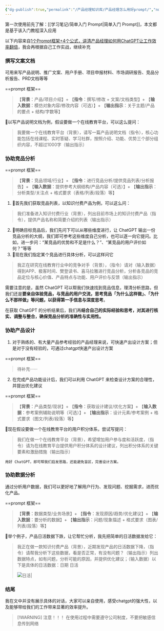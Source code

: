 ```yaml
---
{"dg-publish":true,"permalink":"/产品经理知识库/产品经理怎么用好prompt/","noteIcon":"","created":"2023-08-26T16:39:04.027+08:00","updated":"2023-09-17T16:34:44.816+08:00"}
---
```



第一次使用前先了解：[[学习笔记/简单入门 Prompt\|简单入门 Prompt]]，本文都是基于该入门教程深入应用

以下内容来自[1个Prompt框架+4个公式，讲清产品经理如何用ChatGPT让工作效率翻倍](https://www.woshipm.com/pmd/5802132.html)，我会再根据自己工作实战，继续补充

### 撰写文案文档
可用来写产品说明、推广文案、用户手册、项目申报材料、市场调研报告、竞品分析报告、PRD文档等等

==prompt 框架==
>【**背景**：产品/项目介绍】+
>【**指令**：撰写/修改 + 文案/文档类型】+
>【**输入数据**：模仿对象内容/修改内容（可选）】+
>【**输出指示**：关于主题/产品的要点 + 结构/字数等】

🌰以写产品说明文档为例，假设要做一个在线教育平台，可以这么提问：
>我要做一个在线教育平台（背景），请写一篇产品说明文档（指令），核心功能包括在线课程、实时答疑、学习社群，按照介绍、功能、优势三个部分组织内容，不超过1000字（输出指示）

### 协助竞品分析
==prompt 框架==
>【**背景**：竞品领域/行业】+
>【**指令**：进行竞品分析/提供竞品列表/分析报告】+
>【**输入数据**：提供参考大纲结构/产品内容（可选）】+
>【**输出指示**：分析类型/关注点 + 格式要求（表格/列表/段落）等】

1. 🌰首先我们获取竞品列表，以知识付费产品为例，可以这么问：
>我们准备进入知识付费行业（背景），列出目前市场上的知识付费产品（指令），提供产品名称和简要介绍的列表（输出指示）

2. 🌰明确目标竞品后，我们先问下可以从哪些维度进行，让 ChatGPT 输出一份竞品分析的大纲，我们即可参考这些维度自己分析，也可以逐一向它提问。比如，进一步问：“某竞品的优势和不足是什么？”、“某竞品的用户评价如何？”等等
3. 🌰现在我们指定某个竞品进行具体分析，可以这样问它
>我正在研究在线教育行业中的竞争对手（背景），（指令）请对（输入数据）得到APP、极客时间、樊登读书、喜马拉雅进行竞品分析，分析各竞品的竞品定位与核心价值、产品特点与功能、用户评价与反馈（输出指示）

需要注意的是，虽然 ChatGPT 可以帮我们快速找到竞品信息，理清分析思路，但我们还是**要亲自体验竞品，与竞品的用户交流，思考竞品「为什么这样做」、「为什么不那样做」等问题，以获得第一手信息与深度思考**。

在获取 ChatGPT 的分析结果后，我们再**结合自己的实际经验和思考，对其进行核实、调整与整合，确保竞品分析的准确性与实用性。**

### 协助产品设计
1. 对于熟练的、有大量产品参考经验的产品经理来说，可快速产出设计方案；但是对于没有经验的，可通过chatgpt快速产出设计方案

==prompt 框架==
>待补充······

2. 在完成产品功能设计后，我们可以利用 ChatGPT 来检查设计方案的合理性，并提出优化建议

==prompt 框架==
>【**背景**：产品类型/现状】+
>【**指令**：获取设计建议/优化方案】+
>【**输入数据**：参考案例辅助说明等（可选）】+
>【**输出指示**：设计元素/参考案例 + 格式要求（图文/列表/段落）等】

🌰现在假设要做一个在线教育平台的用户积分体系，尝试写提问：

>我们在做一个在线教育平台（背景），希望增加用户参与度和活跃度，（指令）请为在线教育平台提供用户积分体系的设计建议，列出积分体系的关键要素和激励措施（输出指示）

	用好 ChatGPT，即可帮我们启发思路，还能避免盲区，完善设计方案。

### 协助数据分析
通过分析用户数据，我们可以更好地了解用户行为、发现问题、挖掘需求，进而优化产品。

==prompt 框架==
>【**背景**：数据类型/业务场景】+
>【**指令**：发现原因/趋势/优化建议】+
>【**输入数据**：要分析的数据】+
>【**输出指示**：问题/现象描述 + 格式要求（图表/列表/段落）等】

🌰举个例子，产品日活数据下跌，让它帮忙分析，我先把简单的日活数据发给它：
>我正在做一款知识付费产品（背景），近期发现产品的日活数据下降，（指令）请帮我分析下这些数据，看是否正常，有没有问题？（输出指示）列出数据特点，如有问题，分析可能的原因，并提供优化建议；（输入数据）以下是具体的日活数据：日期 日活
>
>![日活|](https://s2.loli.net/2023/08/26/o6HTGlt5I8NVghr.png)

### 结尾
我在文中并没有展示具体的对话，大家可以亲自使用，感受chatgpt的强大性，以及能够带给我们的工作带来显著的效率提升。

> [!WARNING] 注意！！！
>在使用过程中需要遵守公司制度，不要把敏感信息传到网络